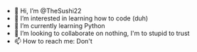 - 👋 Hi, I’m @TheSushi22
- 👀 I’m interested in learning how to code (duh)
- 🌱 I’m currently learning Python
- 💞️ I’m looking to collaborate on nothing, I'm to stupid to trust
- 📫 How to reach me: Don't

<!---
TheSushi22/TheSushi22 is a ✨ special ✨ repository because its `README.md` (this file) appears on your GitHub profile.
You can click the Preview link to take a look at your changes.
--->
